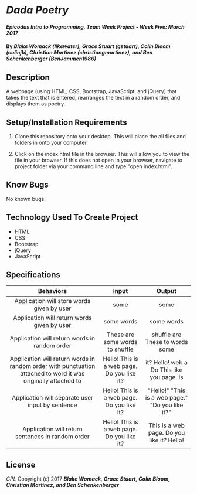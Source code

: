 # _Dada Poetry_

#### _Epicodus Intro to Programming, Team Week Project - Week Five: March 2017_

#### By _**Blake Womack (likewater), Grace Stuart (gstuart), Colin Bloom (colinjb), Christian Martinez (christiangmartinez), and Ben Schenkenberger (BenJammen1986)**_

## Description
A webpage (using HTML, CSS, Bootstrap, JavaScript, and jQuery) that takes the text that is entered, rearranges the text in a random order, and displays them as poetry.

## Setup/Installation Requirements
1. Clone this repository onto your desktop. This will place the all files and folders in onto your computer.

2. Click on the index.html file in the browser. This will allow you to view the file in your browser. If this does not open in your browser, navigate to project folder via your command line and type "open index.html".

## Know Bugs
No known bugs.

## Technology Used To Create Project
* HTML
* CSS
* Bootstrap
* jQuery
* JavaScript

## Specifications
|Behaviors|Input|Output|
|:-----------:|:-------:|:--------:|
| Application will store words given by user | some | some |
| Application will return words given by user | some words | some words |
| Application will return words in random order | These are some words to shuffle | shuffle are These to words some |
| Application will return words in random order with punctuation attached to word it was originally attached to | Hello! This is a web page. Do you like it? | it? Hello! web a Do This like you page. is |
| Application will separate user input by sentence | Hello! This is a web page. Do you like it? | "Hello!" "This is a web page."  "Do you like it?" |
| Application will return sentences in random order | Hello! This is a web page. Do you like it? | This is a web page. Do you like it? Hello! |

## License
*GPL*
Copyright (c) 2017 **_Blake Womack, Grace Stuart, Colin Bloom, Christian Martinez, and Ben Schenkenberger_**
